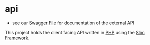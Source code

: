 # api
- see our [Swagger File](swagger.yaml) for documentation of the external API

This project holds the client facing API written in [PHP](https://php.net) using the [Slim Framework](http://slimframework.com).

